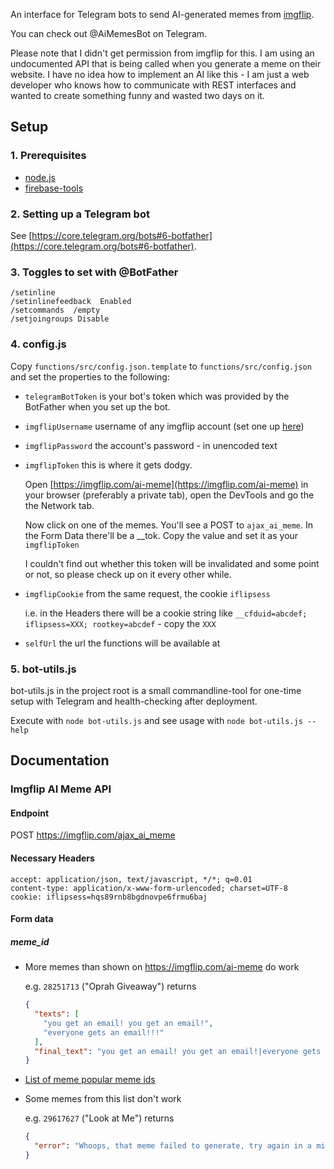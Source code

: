 An interface for Telegram bots to send AI-generated memes from [imgflip](https://imgflip.com/ai-meme).

You can check out @AiMemesBot on Telegram.

Please note that I didn't get permission from imgflip for this. I am using an undocumented API that is being called when you generate a meme on their website. I have no idea how to implement an AI like this - I am just a web developer who knows how to communicate with REST interfaces and wanted to create something funny and wasted two days on it. 

## Setup

### 1. Prerequisites
* [node.js](https://nodejs.org/en/)
* [firebase-tools](https://www.npmjs.com/package/firebase-tools)

### 2. Setting up a Telegram bot
See [https://core.telegram.org/bots#6-botfather](https://core.telegram.org/bots#6-botfather).

### 3. Toggles to set with @BotFather
```
/setinline
/setinlinefeedback  Enabled
/setcommands  /empty
/setjoingroups Disable
```

### 4. config.js
Copy ```functions/src/config.json.template``` to ```functions/src/config.json``` and set the properties to the following:
*  `telegramBotToken` is your bot's token which was provided by the BotFather when you set up the bot.
* `imgflipUsername` username of any imgflip account (set one up [here](https://imgflip.com/signup))
* `imgflipPassword` the account's password - in unencoded text
* `imgflipToken` this is where it gets dodgy. 
  
  Open [https://imgflip.com/ai-meme](https://imgflip.com/ai-meme) in your browser (preferably a private tab), open the DevTools and go the the Network tab. 
  
  Now click on one of the memes. You'll see a POST to `ajax_ai_meme`. In the Form Data there'll be a __tok. Copy the value and set it as your `imgflipToken`
  
  I couldn't find out whether this token will be invalidated and some point or not, so please check up on it every other while.
  
 * `imgflipCookie` from the same request, the cookie `iflipsess`
 
   i.e. in the Headers there will be a cookie string like `__cfduid=abcdef; iflipsess=XXX; rootkey=abcdef` - copy the `XXX`
 * `selfUrl` the url the functions will be available at

### 5. bot-utils.js
bot-utils.js in the project root is a small commandline-tool for one-time setup with Telegram and health-checking after deployment.

Execute with ```node bot-utils.js``` and see usage with ```node bot-utils.js --help``` 

## Documentation

### Imgflip AI Meme API

#### Endpoint
POST https://imgflip.com/ajax_ai_meme

#### Necessary Headers
```
accept: application/json, text/javascript, */*; q=0.01
content-type: application/x-www-form-urlencoded; charset=UTF-8
cookie: iflipsess=hqs89rnb8bgdnovpe6frmu6baj
```

#### Form data

##### meme_id
* More memes than shown on https://imgflip.com/ai-meme do work 
  
  e.g. `28251713` ("Oprah Giveaway") returns
  ```json
  {
    "texts": [
      "you get an email! you get an email!",
      "everyone gets an email!!!"
    ],
    "final_text": "you get an email! you get an email!|everyone gets an email!!!|"
  }
  ```
* [List of meme popular meme ids](https://api.imgflip.com/popular_meme_ids)
* Some memes from this list don't work

  e.g. `29617627` ("Look at Me") returns
  ```json
  {
    "error": "Whoops, that meme failed to generate, try again in a minute"
  }
   ````
  


